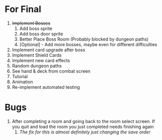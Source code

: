 # For Final
1. ~~Implement Bosses~~
   1. Add boss sprite
   2. Add boss door sprite
   3. Better Place Boss Room (Probably blocked by dungeon paths)
   4. [Optional] - Add more bosses, maybe even for different difficulties
2. Implement card upgrade after boss
3. Implement Shield Cards
4. Implement new card effects
5. Random dungeon paths
6. See hand & deck from combat screen
7. Tutorial
8. Animation
9. Re-implement automated testing

# Bugs
1. After completing a room and going back to the room select screen. If you quit and load the room you just completed needs finishing again
   1. _The fix for this is almost definitely just changing the save order_